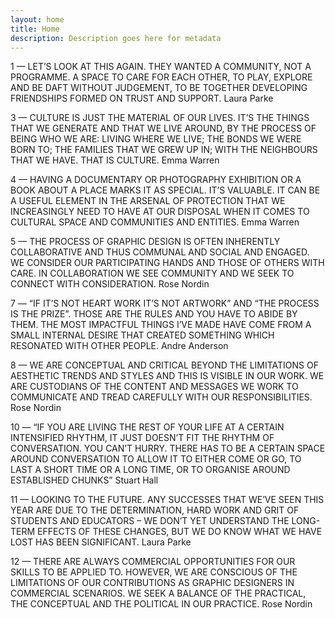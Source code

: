 ```yaml
---
layout: home
title: Home
description: Description goes here for metadata
---
```

<p class="shuffle">1 &mdash; LET’S LOOK AT THIS AGAIN. THEY WANTED A COMMUNITY, NOT A PROGRAMME. A SPACE TO CARE FOR EACH OTHER, TO PLAY, EXPLORE AND BE DAFT WITHOUT JUDGEMENT, TO BE TOGETHER DEVELOPING FRIENDSHIPS FORMED ON TRUST AND SUPPORT. <span class="name">Laura Parke</span></p>

<p class="shuffle">3 &mdash; CULTURE IS JUST THE MATERIAL OF OUR LIVES. IT’S THE THINGS THAT WE GENERATE AND THAT WE LIVE AROUND, BY THE PROCESS OF BEING WHO WE ARE: LIVING WHERE WE LIVE; THE BONDS WE WERE BORN TO; THE FAMILIES THAT WE GREW UP IN; WITH THE NEIGHBOURS THAT WE HAVE. THAT IS CULTURE. <span class="name">Emma Warren</span></p>

<p class="shuffle">4 &mdash; HAVING A DOCUMENTARY OR PHOTOGRAPHY EXHIBITION OR A BOOK ABOUT A PLACE MARKS IT AS SPECIAL. IT’S VALUABLE. IT CAN BE A USEFUL ELEMENT IN THE ARSENAL OF PROTECTION THAT WE INCREASINGLY NEED TO HAVE AT OUR DISPOSAL WHEN IT COMES TO CULTURAL SPACE AND COMMUNITIES AND ENTITIES. <span class="name">Emma Warren</span></p>

<p class="shuffle">5 &mdash; THE PROCESS OF GRAPHIC DESIGN IS OFTEN INHERENTLY COLLABORATIVE AND THUS COMMUNAL AND SOCIAL AND ENGAGED. WE CONSIDER OUR PARTICIPATING HANDS AND THOSE OF OTHERS WITH CARE. IN COLLABORATION WE SEE COMMUNITY AND WE SEEK TO CONNECT WITH CONSIDERATION. <span class="name">Rose Nordin</span></p>


<p class="shuffle">7 &mdash; “IF IT’S NOT HEART WORK IT’S NOT ARTWORK” AND “THE PROCESS IS THE PRIZE”. THOSE ARE THE RULES AND YOU HAVE TO ABIDE BY THEM. THE MOST IMPACTFUL THINGS I’VE MADE HAVE COME FROM A SMALL INTERNAL DESIRE THAT CREATED SOMETHING WHICH RESONATED WITH OTHER PEOPLE. <span class="name">Andre Anderson</span></p>

<p class="shuffle">8 &mdash; WE ARE CONCEPTUAL AND CRITICAL BEYOND THE LIMITATIONS OF AESTHETIC TRENDS AND STYLES AND THIS IS VISIBLE IN OUR WORK. WE ARE CUSTODIANS OF THE CONTENT AND MESSAGES WE WORK TO COMMUNICATE AND TREAD CAREFULLY WITH OUR RESPONSIBILITIES. <span class="name">Rose Nordin</span></p>

<p class="shuffle">10 &mdash; “IF YOU ARE LIVING THE REST OF YOUR LIFE AT A CERTAIN INTENSIFIED RHYTHM, IT JUST DOESN’T FIT THE RHYTHM OF CONVERSATION. YOU CAN’T HURRY. THERE HAS TO BE A CERTAIN SPACE AROUND CONVERSATION TO ALLOW IT TO EITHER COME OR GO, TO LAST A SHORT TIME OR A LONG TIME, OR TO ORGANISE AROUND ESTABLISHED CHUNKS” <span class="name">Stuart Hall</span></p>

<p class="shuffle">11 &mdash; LOOKING TO THE FUTURE. ANY SUCCESSES THAT WE’VE SEEN THIS YEAR ARE DUE TO THE DETERMINATION, HARD WORK AND GRIT OF STUDENTS AND EDUCATORS – WE DON’T YET UNDERSTAND THE LONG-TERM EFFECTS OF THESE CHANGES, BUT WE DO KNOW WHAT WE HAVE LOST HAS BEEN SIGNIFICANT. <span class="name">Laura Parke</span></p>

<p class="shuffle">12 &mdash;  THERE ARE ALWAYS COMMERCIAL OPPORTUNITIES FOR OUR SKILLS TO BE APPLIED TO. HOWEVER, WE ARE CONSCIOUS OF THE LIMITATIONS OF OUR CONTRIBUTIONS AS GRAPHIC DESIGNERS IN COMMERCIAL SCENARIOS. WE SEEK A BALANCE OF THE PRACTICAL, THE CONCEPTUAL AND THE POLITICAL IN OUR PRACTICE. <span class="name">Rose Nordin</span></p>
